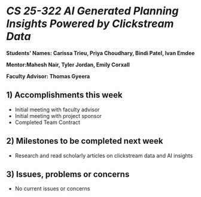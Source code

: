 # *CS 25-322 AI Generated Planning Insights Powered by Clickstream Data*

**Students' Names: Carissa Trieu, Priya Choudhary, Bindi Patel, Ivan Emdee**

**Mentor:Mahesh Nair, Tyler Jordan, Emily Corxall**

**Faculty Advisor: Thomas Gyeera**

## 1) Accomplishments this week ##
   - Initial meeting with faculty advisor
   - Initial meeting with project sponsor
   - Completed Team Contract

## 2) Milestones to be completed next week ##
   - Research and read scholarly articles on clickstream data and AI insights

## 3) Issues, problems or concerns ##
   - No current issues or concerns
   


